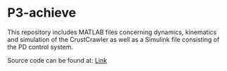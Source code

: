 # P3-achieve
This repository includes MATLAB files concerning dynamics, kinematics and simulation of the CrustCrawler as well as a Simulink file consisting of the PD control system.

Source code can be found at: [Link](https://github.com/SorenMV/P3-crust)
